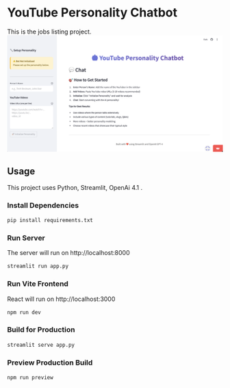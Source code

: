 # YouTube Personality Chatbot

This is the jobs listing project.
<img src="public/screen.png" />

## Usage

This project uses Python, Streamlit, OpenAi 4.1 .

### Install Dependencies

```bash
pip install requirements.txt
```

### Run Server

The server will run on http://localhost:8000

```bash
streamlit run app.py
```

### Run Vite Frontend

React will run on http://localhost:3000

```bash
npm run dev
```

### Build for Production

```bash
streamlit serve app.py
```

### Preview Production Build

```bash
npm run preview
```
